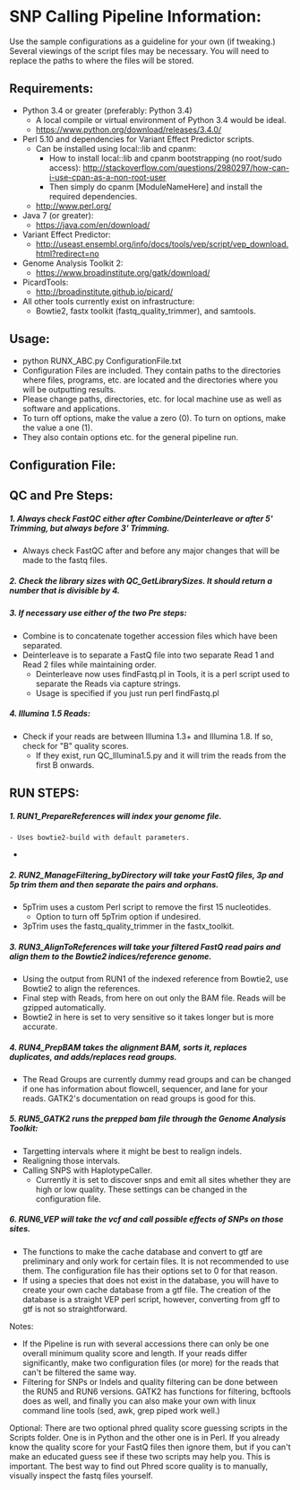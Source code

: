 # SNP Calling Pipeline Information: #

Use the sample configurations as a guideline for your own (if tweaking.) Several viewings of the script files may be necessary.
You will need to replace the paths to where the files will be stored.

## Requirements: ##

  - Python 3.4 or greater (preferably: Python 3.4)
    * A local compile or virtual environment of Python 3.4 would be ideal.
    * https://www.python.org/download/releases/3.4.0/
  - Perl 5.10 and dependencies for Variant Effect Predictor scripts.
    * Can be installed using local::lib and cpanm:
      - How to install local::lib and cpanm bootstrapping (no root/sudo access): http://stackoverflow.com/questions/2980297/how-can-i-use-cpan-as-a-non-root-user
      - Then simply do cpanm [ModuleNameHere] and install the required dependencies.
    * http://www.perl.org/
  - Java 7 (or greater):
    * https://java.com/en/download/
  - Variant Effect Predictor:
    * http://useast.ensembl.org/info/docs/tools/vep/script/vep_download.html?redirect=no
  - Genome Analysis Toolkit 2:
    * https://www.broadinstitute.org/gatk/download/
  - PicardTools:
    * http://broadinstitute.github.io/picard/
  - All other tools currently exist on infrastructure:
    * Bowtie2, fastx toolkit (fastq_quality_trimmer), and samtools.

## Usage: ##

  - python RUNX_ABC.py ConfigurationFile.txt
  - Configuration Files are included. They contain paths to the directories where files, programs, etc. are located and the directories where you will be outputting results.
  - Please change paths, directories, etc. for local machine use as well as software and applications.
  - To turn off options, make the value a zero (0). To turn on options, make the value a one (1).
  - They also contain options etc. for the general pipeline run.

## Configuration File: ##
   

## QC and Pre Steps: ##

##### 1. Always check FastQC either after Combine/Deinterleave or after 5' Trimming, but always before 3' Trimming. #####

  - Always check FastQC after and before any major changes that will be made to the fastq files.
   
##### 2. Check the library sizes with QC_GetLibrarySizes. It should return a number that is divisible by 4. #####

##### 3. If necessary use either of the two Pre steps: #####

  - Combine is to concatenate together accession files which have been separated.
  - Deinterleave is to separate a FastQ file into two separate Read 1 and Read 2 files while maintaining order.
    * Deinterleave now uses findFastq.pl in Tools, it is a perl script used to separate the Reads via capture strings.
    * Usage is specified if you just run perl findFastq.pl

##### 4. Illumina 1.5 Reads: #####

  - Check if your reads are between Illumina 1.3+ and Illumina 1.8. If so, check for "B" quality scores.
    * If they exist, run QC_Illumina1.5.py and it will trim the reads from the first B onwards.
     
## RUN STEPS: ##

##### 1. RUN1_PrepareReferences will index your genome file. #####

    - Uses bowtie2-build with default parameters.

  - 
   
##### 2. RUN2_ManageFiltering_byDirectory will take your FastQ files, 3p and 5p trim them and then separate the pairs and orphans. #####

  - 5pTrim uses a custom Perl script to remove the first 15 nucleotides.
    * Option to turn off 5pTrim option if undesired.
  - 3pTrim uses the fastq_quality_trimmer in the fastx_toolkit.
   
##### 3. RUN3_AlignToReferences will take your filtered FastQ read pairs and align them to the Bowtie2 indices/reference genome. #####

  - Using the output from RUN1 of the indexed reference from Bowtie2, use Bowtie2 to align the references.
  - Final step with Reads, from here on out only the BAM file. Reads will be gzipped automatically.
  - Bowtie2 in here is set to very sensitive so it takes longer but is more accurate.
   
##### 4. RUN4_PrepBAM takes the alignment BAM, sorts it, replaces duplicates, and adds/replaces read groups. #####

  - The Read Groups are currently dummy read groups and can be changed if one has information about flowcell, sequencer, and lane for your reads. GATK2's documentation on read groups is good for this.
   
##### 5. RUN5_GATK2 runs the prepped bam file through the Genome Analysis Toolkit: #####

  - Targetting intervals where it might be best to realign indels.
  - Realigning those intervals.
  - Calling SNPS with HaplotypeCaller.
    * Currently it is set to discover snps and emit all sites whether they are high or low quality. These settings can be changed in the configuration file.
     
##### 6. RUN6_VEP will take the vcf and call possible effects of SNPs on those sites. #####

  - The functions to make the cache database and convert to gtf are preliminary and only work for certain files. It is not recommended to use them. The configuration file has their options set to 0 for that reason.
  - If using a species that does not exist in the database, you will have to create your own cache database from a gtf file. The creation of the database is a straight VEP perl script, however, converting from gff to gtf is not so straightforward.


Notes:
  - If the Pipeline is run with several accessions there can only be one overall minimum quality score and length. If your reads differ significantly, make two configuration files (or more) for the reads that can't be filtered the same way.
  - Filtering for SNPs or Indels and quality filtering can be done between the RUN5 and RUN6 versions. GATK2 has functions for filtering, bcftools does as well, and finally you can also make your own with linux command line tools (sed, awk, grep piped work well.)

Optional:
There are two optional phred quality score guessing scripts in the Scripts folder. One is in Python and the other one is in Perl. If you already know the quality score for your FastQ files then ignore them, but if you can't make an educated guess see if these two scripts may help you. This is important. The best way to find out Phred score quality is to manually, visually inspect the fastq files yourself.
